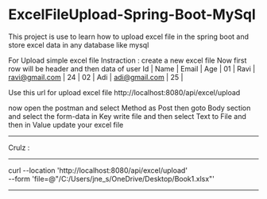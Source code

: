 # ExcelFileUpload-Spring-Boot-MySql

This project is use to learn how to upload excel file in the spring boot and store excel data in any database like mysql

For Upload simple excel file 
Instraction :
create a new excel file 
Now first row will be header and then data of user
Id | Name | Email          | Age |
01 | Ravi | ravi@gmail.com | 24  |
02 | Adi  | adi@gmail.com  | 25  |

Use this url for upload excel file 
http://localhost:8080/api/excel/upload

now open the postman and select Method as Post 
then goto Body section and select the form-data 
in Key write file and then select Text to File and then 
in Value update your excel file 

*****************************************************
Crulz :
********

curl --location 'http://localhost:8080/api/excel/upload' \
--form 'file=@"/C:/Users/jne_s/OneDrive/Desktop/Book1.xlsx"'

******************************************************
